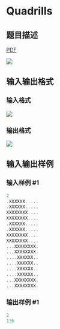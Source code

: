 # Quadrills

## 题目描述

[problemUrl]: https://uva.onlinejudge.org/index.php?option=com_onlinejudge&Itemid=8&category=18&page=show_problem&problem=1569

[PDF](https://uva.onlinejudge.org/external/106/p10628.pdf)

![](https://cdn.luogu.com.cn/upload/vjudge_pic/UVA10628/dd14a4dfe63a85748c7854da62a5cca21f543041.png)

## 输入输出格式

### 输入格式

![](https://cdn.luogu.com.cn/upload/vjudge_pic/UVA10628/885bdc7861925b926e2474cbe939dd7778cc42c1.png)

### 输出格式

![](https://cdn.luogu.com.cn/upload/vjudge_pic/UVA10628/0fb51dba8db3c5d96a117efe9fabf45cef077c95.png)

## 输入输出样例

### 输入样例 #1

```cpp
2
.XXXXXX.....
.XXXXXX.....
XXXXXXXX....
XXXXXXXX....
.XXXXXX.....
.XXXXXX.....
XXXXXXXX....
XXXXXXXX....
...XXXXXXXX.
...XXXXXXXX.
....XXXXXX..
....XXXXXX..
....XXXXXX..
....XXXXXX..
...XXXXXXXX.
...XXXXXXXX.
```


### 输出样例 #1

```cpp
2
136
```


